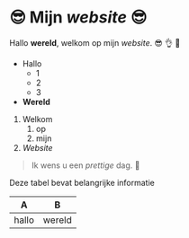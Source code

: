 # :sunglasses: Mijn *website* :sunglasses:
Hallo **wereld**, welkom op mijn *website*. :sunglasses: :ok_hand: :100:
* Hallo
  * 1
  * 2
  * 3
* **Wereld**

1. Welkom
   1. op
   1. mijn
1. *Website*

> Ik wens u een *prettige* dag. :revolving_hearts:

Deze tabel bevat belangrijke informatie

A | B
-|-
hallo|wereld

